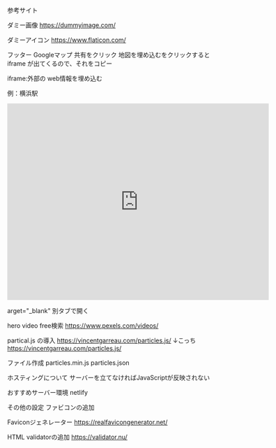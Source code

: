 参考サイト

ダミー画像
https://dummyimage.com/

ダミーアイコン
https://www.flaticon.com/

フッター
Googleマップ
共有をクリック
地図を埋め込むをクリックすると
iframe が出てくるので、それをコピー

iframe:外部の web情報を埋め込む


例：横浜駅
<iframe src="https://www.google.com/maps/embed?pb=!1m18!1m12!1m3!1d3249.54790196079!2d139.61948171168726!3d35.46598544165344!2m3!1f0!2f0!3f0!3m2!1i1024!2i768!4f13.1!3m3!1m2!1s0x60185c0df6cfd2f1%3A0xbbbca6f36b5235f5!2z5qiq5rWc6aeF!5e0!3m2!1sja!2sjp!4v1673072270130!5m2!1sja!2sjp" width="600" height="450" style="border:0;" allowfullscreen="" loading="lazy" referrerpolicy="no-referrer-when-downgrade"></iframe>

arget="_blank"
別タブで開く


hero
video free検索
https://www.pexels.com/videos/

partical.js の導入
https://vincentgarreau.com/particles.js/
↓こっち
https://vincentgarreau.com/particles.js/

ファイル作成
particles.min.js
particles.json

ホスティングについて
サーバーを立てなければJavaScriptが反映されない

おすすめサーバー環境
netlify

その他の設定
ファビコンの追加

Faviconジェネレーター
https://realfavicongenerator.net/


HTML validatorの追加
https://validator.nu/